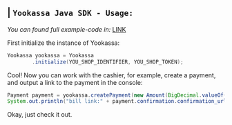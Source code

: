 ## | `Yookassa Java SDK - Usage:`
*You can found full example-code in:* [LINK](https://github.com/dynomake/yookassa-java-sdk/tree/master/src/test/java/me/dynomake/yookassa)

First initialize the instance of Yookassa:
```java
Yookassa yookassa = Yookassa
        .initialize(YOU_SHOP_IDENTIFIER, YOU_SHOP_TOKEN);
```

Cool! Now you can work with the cashier, for example, create a payment, and output a link to the payment in the console:

```java
Payment payment = yookassa.createPayment(new Amount(BigDecimal.valueOf(1), "EUR"), "Test Payment", "https://vpn.dynomake.me");
System.out.println("bill link:" + payment.confirmation.confirmation_url);
```

Okay, just check it out.
